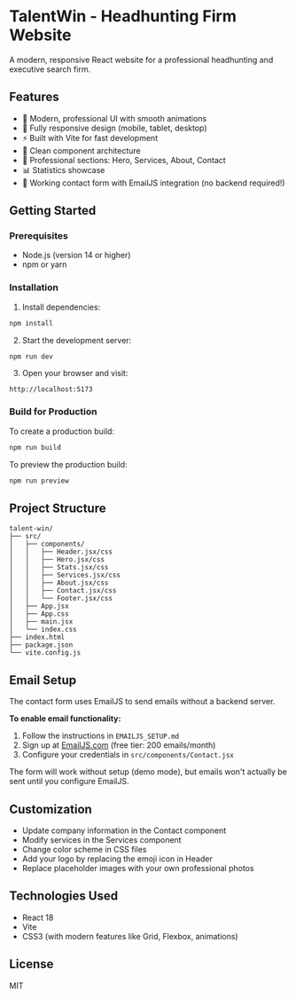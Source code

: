 # TalentWin - Headhunting Firm Website

A modern, responsive React website for a professional headhunting and executive search firm.

## Features

- 🎨 Modern, professional UI with smooth animations
- 📱 Fully responsive design (mobile, tablet, desktop)
- ⚡ Built with Vite for fast development
- 🎯 Clean component architecture
- 💼 Professional sections: Hero, Services, About, Contact
- 📊 Statistics showcase
- 📧 Working contact form with EmailJS integration (no backend required!)

## Getting Started

### Prerequisites

- Node.js (version 14 or higher)
- npm or yarn

### Installation

1. Install dependencies:
```bash
npm install
```

2. Start the development server:
```bash
npm run dev
```

3. Open your browser and visit:
```
http://localhost:5173
```

### Build for Production

To create a production build:
```bash
npm run build
```

To preview the production build:
```bash
npm run preview
```

## Project Structure

```
talent-win/
├── src/
│   ├── components/
│   │   ├── Header.jsx/css
│   │   ├── Hero.jsx/css
│   │   ├── Stats.jsx/css
│   │   ├── Services.jsx/css
│   │   ├── About.jsx/css
│   │   ├── Contact.jsx/css
│   │   └── Footer.jsx/css
│   ├── App.jsx
│   ├── App.css
│   ├── main.jsx
│   └── index.css
├── index.html
├── package.json
└── vite.config.js
```

## Email Setup

The contact form uses EmailJS to send emails without a backend server.

**To enable email functionality:**
1. Follow the instructions in `EMAILJS_SETUP.md`
2. Sign up at [EmailJS.com](https://www.emailjs.com/) (free tier: 200 emails/month)
3. Configure your credentials in `src/components/Contact.jsx`

The form will work without setup (demo mode), but emails won't actually be sent until you configure EmailJS.

## Customization

- Update company information in the Contact component
- Modify services in the Services component
- Change color scheme in CSS files
- Add your logo by replacing the emoji icon in Header
- Replace placeholder images with your own professional photos

## Technologies Used

- React 18
- Vite
- CSS3 (with modern features like Grid, Flexbox, animations)

## License

MIT

